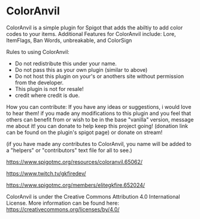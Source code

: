 # ColorAnvil

ColorAnvil is a simple plugin for Spigot that adds the abiltiy to add color codes to your items. Additional Features for ColorAnvil include: Lore, ItemFlags, Ban Words, unbreakable, and ColorSign

Rules to using ColorAnvil:
 - Do not redistribute this under your name.
 - Do not pass this as your own plugin (similar to above)
 - Do not host this plugin on your's or anothers site without permission from the developer.
 - This plugin is not for resale!
 - credit where credit is due.



How you can contribute:
If you have any ideas or suggestions, i would love to hear them!
if you made any modifications to this plugin and you feel that others can benefit from or wish to be in the base "vanilla" version, message me about it!
you can donate to help keep this project going! (donation link can be found on the plugin's spigot page) or donate on stream!

(if you have made any contributes to ColorAnvil, you name will be added to a "helpers" or "contributors" text file for all to see.)

https://www.spigotmc.org/resources/coloranvil.65062/

https://www.twitch.tv/gkfiredev/

https://www.spigotmc.org/members/elitegkfire.652024/

ColorAnvil is under the Creative Commons Attribution 4.0 International License.
More information can be found here: https://creativecommons.org/licenses/by/4.0/
